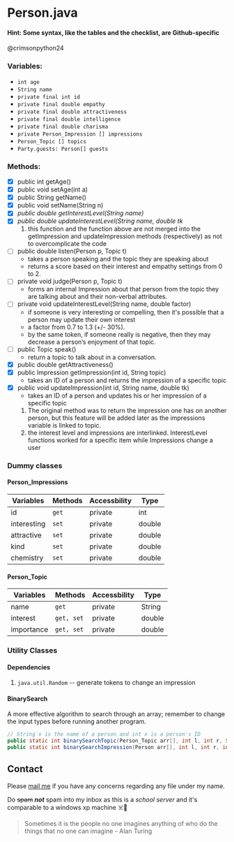 # Person.java
#### Hint: Some syntax, like the tables and the checklist, are Github-specific
@crimsonpython24
### Variables:
* `int age`
* `String name`
* `private final int id`
* `private final double empathy`
* `private final double attractiveness`
* `private final double intelligence`
* `private final double charisma`
* `private Person_Impression [] impressions`
* `Person_Topic [] topics`
* `Party.guests: Person[] guests`

### Methods:
- [x] public int getAge()
- [x] public void setAge(int a)
- [x] public String getName()
- [x] public void setName(String n)
- [x] *public double getInterestLevel(String name)*
- [x] *public double updateInterestLevel(String name, double tk*
  1. this function and the function above are not merged into the getImpression and updateImpression methods (respectively) as not to overcomplicate the code
- [ ] public double listen(Person p, Topic t)
  - takes a person speaking and the topic they are speaking about
  - returns a score based on their interest and empathy settings from 0 to 2.
- [ ] private void judge(Person p, Topic t)
  - forms an internal Impression about that person from the topic they are talking about and their non-verbal attributes.
- [ ] private void updateInterestLevel(String name, double factor)
  - if someone is very interesting or compelling, then it's possible that a person may update their own interest
  - a factor from 0.7 to 1.3 (+/- 30%).
  - by the same token, if someone really is negative, then they may decrease a person’s enjoyment of that topic.
- [ ] public Topic speak()
  - return a topic to talk about in a conversation.
- [x] public double getAttractiveness()
- [x] public Impression getImpression(int id, String topic)
  - takes an ID of a person and returns the impression of a specific topic
- [x] public void updateImpression(int id, String name, double tk)
  - takes an ID of a person and updates his or her impression of a specific topic
  1. The original method was to return the impression one has on another person, but this feature will be added later as the impressions variable is linked to topic.
  2. the interest level and impressions are interlinked. InterestLevel functions worked for a specific item while Impressions change a user


### Dummy classes
#### Person_Impressions
Variables | Methods | Accessbility | Type
------------ | ------------- | ------------ | -------------
id | `get` | private | int
interesting | `set` | private | double
attractive | `set` | private | double
kind | `set` | private | double
chemistry | `set` | private | double

#### Person_Topic
Variables | Methods | Accessbility | Type
------------ | ------------- | ------------ | -------------
name | `get` | private | String
interest | `get, set` | private | double
importance | `get, set` | private | double

### Utility Classes
#### Dependencies
1. `java.util.Random` -- generate tokens to change an impression
#### BinarySearch
A more effective algorithm to search through an array; remember to change the input types before running another program.

```java
// String x is the name of a person and int x is a person's ID
public static int binarySearchTopic(Person_Topic arr[], int l, int r, String x)
public static int binarySearchImpression(Person arr[], int l, int r, int x)
```
## Contact
Please [mail me](mailto:16064@hcas.com.tw) if you have any concerns regarding any file under my name.

Do ~~spam~~ ***not*** spam into my inbox as this is a _school server_ and it's comparable to a windows xp machine :skull_and_crossbones::shit:

> Sometimes it is the people no one imagines anything of who do the things that no one can imagine - Alan Turing

